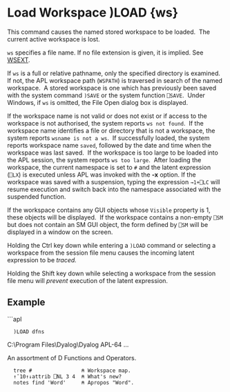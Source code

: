 




<h1 class="heading"><span class="name">Load Workspace</span> <span class="command">)LOAD {ws}</span></h1>



This command causes the named stored workspace to be loaded.  The current active workspace is lost.


`ws` specifies a file name. If no file extension is given, it is implied. See [WSEXT](../../../windows-installation-and-configuration-guide/configuration-parameters/wsext).


If `ws` is a full or relative pathname, only the specified directory is examined.  If not, the APL workspace path (`WSPATH`) is traversed in search of the named workspace.  A stored workspace is one which has previously been saved with the system command `)SAVE` or the system function `⎕SAVE`.  Under Windows, if `ws` is omitted, the File Open dialog box is displayed.



If the workspace name is not valid or does not exist or if access to the workspace is not authorised, the system reports `ws not found`.  If the workspace name identifies a file or directory that is not a workspace, the system reports  `wsname is not a ws`.  If successfully loaded, the system reports workspace name `saved`, followed by the date and time when the workspace was last saved.  If the workspace is too large to be loaded into the APL session, the system reports `ws too large`.  After loading the workspace, the current namespace is set to `#` and the latent expression (`⎕LX`) is executed unless APL was invoked with the **-x** option. If the workspace was saved with a suspension, typing the expression `→1+⎕LC` will resume execution and switch back into the namespace associated with the suspended function.


If the workspace contains any GUI objects whose `Visible` property is 1, these objects will be displayed.  If the workspace contains a non-empty `⎕SM` but does not contain an SM GUI object, the form defined by `⎕SM` will be displayed in a window on the screen.


Holding the Ctrl key down while entering a `)LOAD` command or selecting a workspace from the session file menu causes the incoming latent expression to be *traced.*


Holding the Shift key down while selecting a workspace from the session file menu will *prevent* execution of the latent expression.

<h2 class="example">Example</h2>
```apl

      )LOAD dfns
C:\Program Files\Dyalog\Dyalog APL-64 ...

An assortment of D Functions and Operators.

      tree #                ⍝ Workspace map.
      ↑¯10↑↓attrib ⎕NL 3 4  ⍝ What's new?
      notes find 'Word'     ⍝ Apropos "Word".
```


